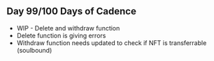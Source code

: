 ## Day 99/100 Days of Cadence

* WIP - Delete and withdraw function
* Delete function is giving errors
* Withdraw function needs updated to check if NFT is transferrable (soulbound)

